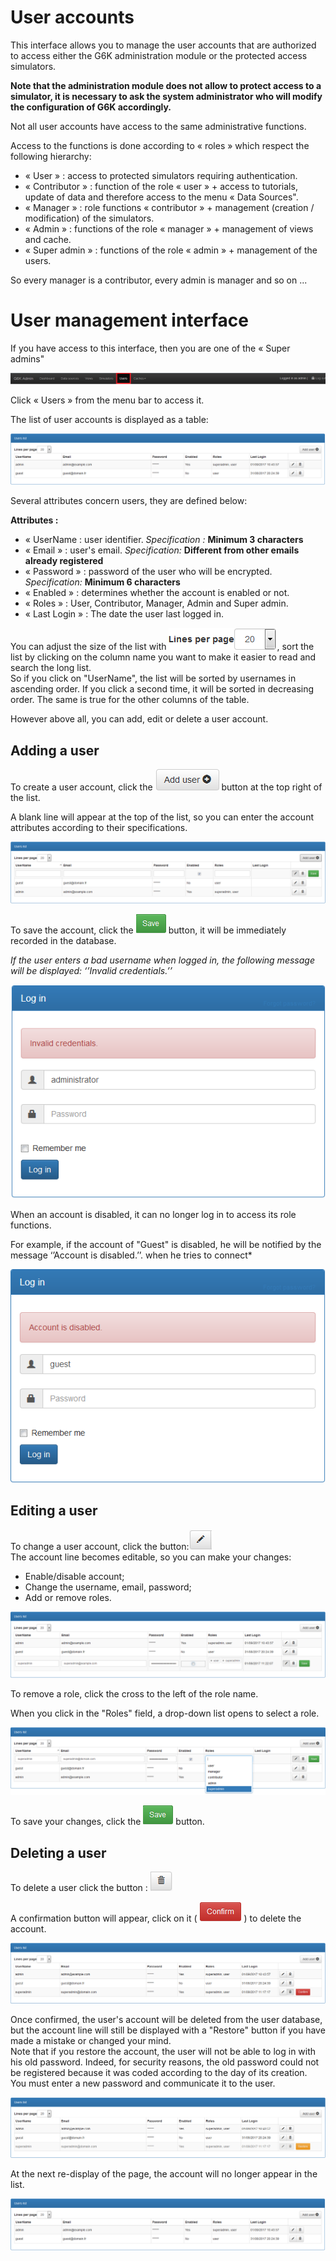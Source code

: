 <!-- title: G6K: Administration Guide -->
<!-- subtitle: Users management -->

# User accounts

This interface allows you to manage the user accounts that are authorized to access either the G6K administration module or the protected access simulators.

**Note that the administration module does not allow to protect access to a simulator, it is necessary to ask the system administrator who will modify the configuration of G6K accordingly.**

Not all user accounts have access to the same administrative functions.

Access to the functions is done according to « roles » which respect the following hierarchy:

* « User » : access to protected simulators requiring authentication.
* « Contributor » : function of the role « user » + access to tutorials, update of data and therefore access to the menu « Data Sources".
* « Manager » : role functions « contributor » + management (creation / modification) of the simulators.
* « Admin » : functions of the role « manager » + management of views and cache.
* « Super admin » : functions of the role « admin » + management of the users.

So every manager is a contributor, every admin is manager and so on ...

# User management interface

If you have access to this interface, then you are one of the « Super admins"

![](../images/en/users-management-users-buttonbar.png)

Click « Users » from the menu bar to access it.

The list of user accounts is displayed as a table:  

![](../images/en/users-management-list.png)

Several attributes concern users, they are defined below:

**Attributes :**

* « UserName : user identifier. *Specification :* **Minimum 3 characters**
* « Email » : user's email. *Specification:* **Different from other emails already registered**
* « Password » : password of the user who will be encrypted. *Specification:* **Minimum 6 characters**
* « Enabled » : determines whether the account is enabled or not.
* « Roles » : User, Contributor, Manager, Admin and Super admin.
* « Last Login » : The date the user last logged in.

You can adjust the size of the list with ![](../images/en/users-management-list-size.png), sort the list by clicking on the column name you want to make it easier to read and search the long list.  
So if you click on "UserName", the list will be sorted by usernames in ascending order. If you click a second time, it will be sorted in decreasing order. The same is true for the other columns of the table.

However above all, you can add, edit or delete a user account.

## Adding a user

To create a user account, click the ![](../images/en/users-management-user-create-button.png) button at the top right of the list.

A blank line will appear at the top of the list, so you can enter the account attributes according to their specifications.

![](../images/en/users-management-user-create.png)

To save the account, click the ![](../images/en/users-management-user-edit-save-button.png) button, it will be immediately recorded in the database.

*If the user enters a bad username when logged in, the following message will be displayed: ‘’Invalid credentials.’’*

![](../images/en/users-management-user-login-invalid.png)

When an account is disabled, it can no longer log in to access its role functions.

For example, if the account of "Guest" is disabled, he will be notified by the message ‘’Account is disabled.’’. when he tries to connect*

![](../images/en/users-management-user-login-disabled.png)

## Editing a user

To change a user account, click the button:![](../images/en/users-management-user-edit-button.png)  
The account line becomes editable, so you can make your changes:

* Enable/disable account;
* Change the username, email, password;
* Add or remove roles.

![](../images/en/users-management-user-edit.png)

To remove a role, click the cross to the left of the role name.

When you click in the "Roles" field, a drop-down list opens to select a role.

![](../images/en/users-management-user-create-roles.png)

To save your changes, click the ![](../images/en/users-management-user-edit-save-button.png) button.

## Deleting a user

To delete a user click the button : ![](../images/en/users-management-user-delete-button.png)

A confirmation button will appear, click on it ( ![](../images/en/users-management-user-confirm-button.png) ) to delete the account.

![](../images/en/users-management-user-delete.png)

Once confirmed, the user's account will be deleted from the user database, but the account line will still be displayed with a "Restore" button if you have made a mistake or changed your mind.  
Note that if you restore the account, the user will not be able to log in with his old password. Indeed, for security reasons, the old password could not be registered because it was coded according to the day of its creation.  
You must enter a new password and communicate it to the user.

![](../images/en/users-management-user-delete-restore.png)

At the next re-display of the page, the account will no longer appear in the list.

![](../images/en/users-management-list.png)
